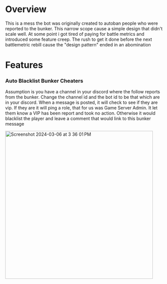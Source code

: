 # Overview
This is a mess the bot was originally created to autoban people who were reported to the bunker. This narrow scope cause a simple design that didn't scale well. At some point i got tired of paying for battle metrics and introduced some feature creep. The rush to get it done before the next battlemetric rebill cause the "design pattern" ended in an abomination 

# Features
### Auto Blacklist Bunker Cheaters
Assumption is you have a channel in your discord where the follow reports from the bunker. Change the channel id and the bot id to be that which are in your discord. When a message is posted, it will check to see if they are vip. If they are it will ping a role, that for us was Game Server Admin. It let them know a VIP has been report and took no action. Otherwise it would blacklist the player and leave a comment that would link to this bunker message

<img width="469" alt="Screenshot 2024-03-06 at 3 36 01 PM" src="https://github.com/Craven73/hll_rcon_discord_companion/assets/50681292/f6d28363-39e9-4dd5-8b97-e79a41a40236">
